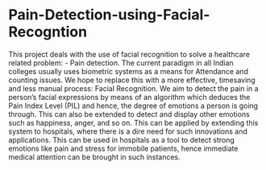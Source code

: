 # Pain-Detection-using-Facial-Recogntion
This project deals with the use of facial recognition to solve a healthcare related problem: - Pain detection.
The current paradigm in all Indian colleges usually uses biometric systems as a means for Attendance and counting 
issues. We hope to replace this with a more effective, timesaving and less manual process: Facial Recognition. 
We aim to detect the pain in a person’s facial expressions by means of an algorithm which deduces the Pain Index 
Level (PIL) and hence, the degree of emotions a person is going through. This can also be extended to detect and 
display other emotions such as happiness, anger, and so on. 
This can be applied by extending this system to hospitals, where there is a dire need for such innovations and 
applications. This can be used in hospitals as a tool to detect strong emotions like pain and stress for immobile patients, 
hence immediate medical attention can be brought in such instances.
